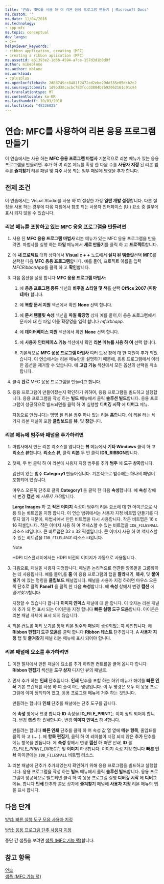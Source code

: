 ```yaml
---
title: '연습: MFC를 사용 하 여 리본 응용 프로그램 만들기 | Microsoft Docs'
ms.custom: ''
ms.date: 11/04/2016
ms.technology:
- cpp-mfc
ms.topic: conceptual
dev_langs:
- C++
helpviewer_keywords:
- ribbon application, creating (MFC)
- creating a ribbon aplication (MFC)
ms.assetid: e61393e2-1d6b-4594-a7ce-157d3d1b0d9f
author: mikeblome
ms.author: mblome
ms.workload:
- cplusplus
ms.openlocfilehash: 2d86749cc8481f2472ed2ebe29dd535e05dcb2e2
ms.sourcegitcommit: 1d9bd38cacbc783fccd3884b7b92062161c91c84
ms.translationtype: MT
ms.contentlocale: ko-KR
ms.lasthandoff: 10/03/2018
ms.locfileid: "48236025"
---
```

# <a name="walkthrough-creating-a-ribbon-application-by-using-mfc"></a>연습: MFC를 사용하여 리본 응용 프로그램 만들기

이 연습에서는 사용 하는 **MFC 응용 프로그램 마법사** 기본적으로 리본 메뉴가 있는 응용 프로그램을 만들려면. 추가 하 여 리본 메뉴를 확장 한 다음 수를 **사용자 지정** 된 리본 범주를 **즐겨찾기** 리본 패널 및 자주 사용 되는 일부 패널에 명령을 추가 합니다.

## <a name="prerequisites"></a>전제 조건

이 연습에서는 Visual Studio를 사용 하 여 설정한 가정 **일반 개발 설정**합니다. 다른 설정을 사용 하는 경우에 다음 지침에서 참조 되는 사용자 인터페이스 (UI) 요소 중 일부에 표시 되지 않을 수 있습니다.

### <a name="to-create-an-mfc-application-that-has-a-ribbon"></a>리본 메뉴를 포함하고 있는 MFC 응용 프로그램을 만들려면

1. 사용 된 **MFC 응용 프로그램 마법사** 리본 메뉴가 있는 MFC 응용 프로그램을 만들려면. 마법사를 실행 하는 **파일** 메뉴에서 **새로 만들기**를 클릭 하 고 **프로젝트**합니다.

1. 에 **새 프로젝트** 대화 상자에서 **Visual c + +** 노드에서 **설치 된 템플릿**선택 **MFC**를 선택한 다음  **MFC 응용 프로그램**합니다. 예를 들어, 프로젝트 이름을 입력 *MFCRibbonApp*를 클릭 하 고 **확인**합니다.

1. 다음 옵션을 설정 합니다 **MFC 응용 프로그램 마법사**:

    1. 에 **응용 프로그램 종류** 섹션의 **비주얼 스타일 및 색**를 선택 **Office 2007 (파랑 테마)** 합니다. 

    1. 에 **복합 문서 지원** 섹션에서 확인 **None** 선택 합니다.

    1. 에 **문서 템플릿 속성** 섹션을 **파일 확장명** 상자 예를 들어,이 응용 프로그램에서 문서에 대 한 파일 이름 확장명을 입력 합니다 *mfcrbnapp*.

    1. 에 **데이터베이스 지원** 섹션에서 확인 **None** 선택 합니다.

    1. 에 **사용자 인터페이스 기능** 섹션에서 확인 **리본 메뉴를 사용 하 여** 선택 합니다. 

    1. 기본적으로 **MFC 응용 프로그램 마법사** 여러 도킹 창에 대 한 지원이 추가 되었습니다. 이 연습에서는 리본 메뉴만을 설명하기 때문에, 응용 프로그램에서 이러한 옵션을 제거할 수 있습니다. 에 **고급 기능** 섹션에서 모든 옵션의 선택을 취소 합니다.

1. 클릭 **완료** MFC 응용 프로그램을 만들려고 합니다.

1. 응용 프로그램이 만들어졌는지 확인하기 위하여, 응용 프로그램을 빌드하고 실행합니다. 응용 프로그램을 작성 하는 **빌드** 메뉴에서 클릭 **솔루션 빌드**합니다. 응용 프로그램이 성공적으로 빌드되면를 클릭 하 여 실행할 **디버깅 시작** 에 **디버그** 메뉴.

    자동으로 만듭니다는 명명 된 리본 범주 하나 있는 리본 **홈**합니다. 이 리본 라는 세 가지 리본 패널이 포함 **클립보드**를 **뷰**, 및 **창**합니다.

### <a name="to-add-a-category-and-panel-to-the-ribbon"></a>리본 메뉴에 범주와 패널을 추가하려면

1. 마법사에서 만든 리본 리소스를 엽니다는 **뷰** 메뉴에서 **기타 Windows** 클릭 하 고 **리소스 뷰**합니다. **리소스 뷰**, 클릭 **리본** 두 번 클릭 **IDR_RIBBON**합니다.

1. 첫째, 두 번 클릭 하 여 리본에 사용자 지정 범주를 추가 **범주** 에 **도구 상자**합니다.

    캡션이 있는 범주 **Category1** 만들어집니다. 기본적으로 범주에는 하나의 패널이 포함되어 있습니다.

    마우스 오른쪽 단추로 클릭 **Category1** 을 클릭 한 다음 **속성**합니다. 에 **속성** 창에서 변경 **캡션** 에 *사용자 지정*합니다.

    **Large Images** 하 고 **작은 이미지** 속성이 범주의 리본 요소에 대 한 아이콘으로 사용 되는 비트맵을 지정 합니다. 이 연습 범위에서는 사용자 지정 비트맵 만들기를 다루지 않기 때문에, 마법사에서 만든 비트맵을 다시 사용합니다. 작은 비트맵은 16 x 16 픽셀입니다. 작은 이미지 사용 하 여 액세스할 수 있는 비트맵을 `IDB_FILESMALL` 리소스 id입니다. 큰 비트맵은 32 x 32 픽셀입니다. 큰 이미지 사용 하 여 액세스할 수 있는 비트맵을 `IDB_FILELARGE` 리소스 id입니다.

    > [!NOTE]
    > HDPI 디스플레이에서는 HDPI 버전의 이미지가 자동으로 사용됩니다.

1. 다음으로, 패널을 사용자 지정합니다. 패널은 논리적으로 연관된 항목들을 그룹화하는 데 사용됩니다. 예를 들어,를 **홈** 이 응용 프로그램의 탭을 **잘라내기**, **복사**, 및 **붙여넣기** 에 있는 명령을  **클립보드** 패널입니다. 패널을 사용자 지정 하려면 마우스 오른쪽 단추로 클릭 **Panel1** 을 클릭 한 다음 **속성**합니다. 에 **속성** 창에서 변경 **캡션** 에 *즐겨찾기*합니다.

    지정할 수 있습니다 합니다 **이미지 인덱스** 패널에 대 한 합니다. 이 숫자는 리본 패널에 추가 되 면 표시 되는 아이콘을 지정 합니다 **빠른 실행 도구 모음**합니다. 아이콘은 리본 패널 자체에 표시 되지 않습니다.

1. 리본 컨트롤 미리 보기를 통해 리본 범주와 패널이 생성되었는지 확인합니다. 에 **Ribbon 편집기 도구 모음**를 클릭 합니다 **Ribbon 테스트** 단추입니다. A **사용자 지정** 탭 및 **즐겨찾기** 패널 리본 메뉴에 표시 되어야 합니다.

### <a name="to-add-elements-to-the-ribbon-panels"></a>리본 패널에 요소를 추가하려면

1. 이전 절차에서 만든 패널에 요소를 추가 하려면 컨트롤을 끌어 옵니다 합니다 **Ribbon 편집기** 섹션을 **도구 상자** 디자인 뷰의 패널로.

1. 먼저 추가 하는 **인쇄** 단추입니다. **인쇄** 단추를 포함 하는 하위 메뉴가 해야를 **빠른 인쇄** 기본 프린터를 사용 하 여 출력 하는 명령입니다. 이 두 명령은 모두 이 응용 프로그램에 이미 정의되어 있고, 응용 프로그램 메뉴에 거주 하는 것입니다.

    만들려는 합니다 **인쇄** 단추를 패널에는 단추 도구를 끕니다.

    에 **속성** 창에서 변경 합니다 **ID** 속성을 **ID_FILE_PRINT**는 이미 정의 되어야 합니다. 변경 **캡션** 하 *인쇄*합니다. 변경 **이미지 인덱스** 하 *4*합니다.

    만들려는 합니다 **빠른 인쇄** 단추를 클릭 하 여 속성 값 열 옆에 **메뉴 항목**, 줄임표를 클릭 하 고 (**...** ). 에 **항목 편집기**, 클릭 하 여 레이블이 지정 되지 않은 **추가** 단추를 메뉴 항목을 만듭니다. 에 **속성** 창에서 변경 **캡션** 하 *빠른 인쇄*, **ID** 를 *ID_FILE_PRINT_DIRECT*, 및 **이미지** 하 *5*합니다. 이미지 속성 지정 합니다 **빠른 인쇄** 아이콘에는 `IDB_FILESMALL` 비트맵 리소스.

1. 리본 패널에 단추가 추가되었는지 확인하기 위해 응용 프로그램을 빌드하고 실행합니다. 응용 프로그램을 작성 하는 **빌드** 메뉴에서 클릭 **솔루션 빌드**합니다. 응용 프로그램이 성공적으로 빌드되면 클릭 하 여 응용 프로그램 실행 **디버깅 시작** 에 **디버그** 메뉴. 합니다 **인쇄** 단추와 콤보 상자에 **즐겨찾기** 패널에 **사용자 지정** 리본 메뉴의 탭을 표시 합니다.

## <a name="next-steps"></a>다음 단계

[방법: 빠른 실행 도구 모음 사용자 지정](../mfc/how-to-customize-the-quick-access-toolbar.md)

[방법: 응용 프로그램 단추 사용자 지정](../mfc/how-to-customize-the-application-button.md)

종단 간 샘플을 보려면 [샘플 (MFC 기능 팩)](../visual-cpp-samples.md)합니다.

## <a name="see-also"></a>참고 항목

[연습](../mfc/walkthroughs-mfc.md)<br/>
[샘플 (MFC 기능 팩)](../visual-cpp-samples.md)
